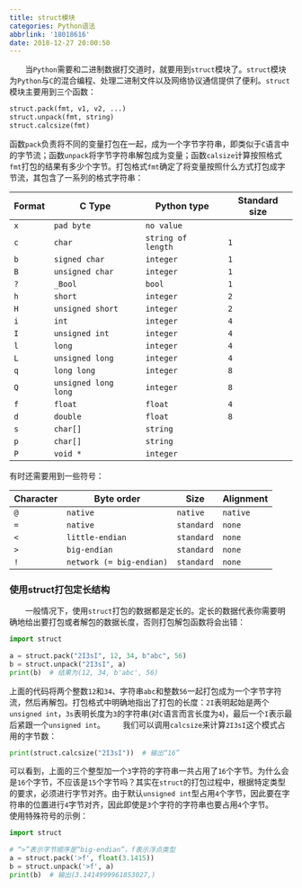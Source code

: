 ```yaml
---
title: struct模块
categories: Python语法
abbrlink: '18018616'
date: 2018-12-27 20:00:50
---
```

&emsp;&emsp;当`Python`需要和二进制数据打交道时，就要用到`struct`模块了。`struct`模块为`Python`与`C`的混合编程、处理二进制文件以及网络协议通信提供了便利。`struct`模块主要用到三个函数：<!--more-->

``` python
struct.pack(fmt, v1, v2, ...)
struct.unpack(fmt, string)
struct.calcsize(fmt)
```

函数`pack`负责将不同的变量打包在一起，成为一个字节字符串，即类似于`C`语言中的字节流；函数`unpack`将字节字符串解包成为变量；函数`calsize`计算按照格式`fmt`打包的结果有多少个字节。打包格式`fmt`确定了将变量按照什么方式打包成字节流，其包含了一系列的格式字符串：

Format | C Type               | Python type        | Standard size
-------|----------------------|--------------------|--------------
`x`    | `pad byte`           | `no value`         |
`c`    | `char`               | `string of length` | `1`
`b`    | `signed char`        | `integer`          | `1`
`B`    | `unsigned char`      | `integer`          | `1`
`?`    | `_Bool`              | `bool`             | `1`
`h`    | `short`              | `integer`          | `2`
`H`    | `unsigned short`     | `integer`          | `2`
`i`    | `int`                | `integer`          | `4`
`I`    | `unsigned int`       | `integer`          | `4`
`l`    | `long`               | `integer`          | `4`
`L`    | `unsigned long`      | `integer`          | `4`
`q`    | `long long`          | `integer`          | `8`
`Q`    | `unsigned long long` | `integer`          | `8`
`f`    | `float`              | `float`            | `4`
`d`    | `double`             | `float`            | `8`
`s`    | `char[]`             | `string`           |
`p`    | `char[]`             | `string`           |
`P`    | `void *`             | `integer`          |

有时还需要用到一些符号：

Character | Byte order               | Size       | Alignment
----------|--------------------------|------------|----------
`@`       | `native`                 | `native`   | `native`
`=`       | `native`                 | `standard` | `none`
`<`       | `little-endian`          | `standard` | `none`
`>`       | `big-endian`             | `standard` | `none`
`!`       | `network (= big-endian)` | `standard` | `none`

### 使用struct打包定长结构

&emsp;&emsp;一般情况下，使用`struct`打包的数据都是定长的。定长的数据代表你需要明确地给出要打包或者解包的数据长度，否则打包解包函数将会出错：

``` python
import struct
​
a = struct.pack("2I3sI", 12, 34, b"abc", 56)
b = struct.unpack("2I3sI", a)
print(b)  # 结果为(12, 34, b'abc', 56)
```

上面的代码将两个整数`12`和`34`、字符串`abc`和整数`56`一起打包成为一个字节字符流，然后再解包。打包格式中明确地指出了打包的长度：`2I`表明起始是两个`unsigned int`，`3s`表明长度为`3`的字符串(对`C`语言而言长度为`4`)，最后一个`I`表示最后紧跟一个`unsigned int`。
&emsp;&emsp;我们可以调用`calcsize`来计算`2I3sI`这个模式占用的字节数：

``` python
print(struct.calcsize("2I3sI"))  # 输出“16”
```

可以看到，上面的三个整型加一个`3`字符的字符串一共占用了`16`个字节。为什么会是`16`个字节，不应该是`15`个字节吗？其实在`struct`的打包过程中，根据特定类型的要求，必须进行字节对齐。由于默认`unsigned int`型占用`4`个字节，因此要在字符串的位置进行`4`字节对齐，因此即使是`3`个字符的字符串也要占用`4`个字节。
&emsp;&emsp;使用特殊符号的示例：

``` python
import struct
​
# “>”表示字节顺序是“big-endian”，f表示浮点类型
a = struct.pack('>f', float(3.1415))
b = struct.unpack('>f', a)
print(b)  # 输出(3.1414999961853027,)
```